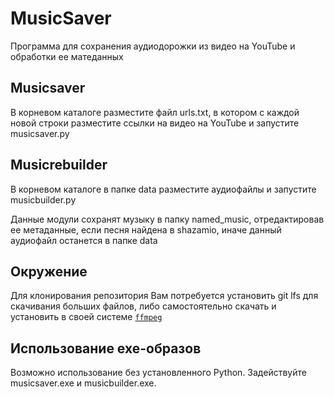 # MusicSaver

Программа для сохранения аудиодорожки из видео на YouTube и обработки ее матеданных

## Musicsaver

В корневом каталоге разместите файл urls.txt, в котором с каждой новой строки разместите ссылки на видео на YouTube и запустите musicsaver.py

## Musicrebuilder

В корневом каталоге в папке data разместите аудиофайлы и запустите musicbuilder.py

Данныe модули сохранят музыку в папку named_music, отредактировав ее метаданные, если песня найдена в shazamio, иначе данный аудиофайл останется в папке data

## Окружение

Для клонирования репозитория Вам потребуется установить git lfs для скачивания больших файлов, либо самостоятельно скачать и установить в своей системе [`ffmpeg`](https://ffmpeg.org/)

## Использование exe-образов

Возможно использование без установленного Python. Задействуйте musicsaver.exe и musicbuilder.exe.
